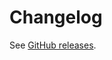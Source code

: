 # Changelog

See [GitHub releases](https://github.com/styled-components/jest-styled-components/releases).
